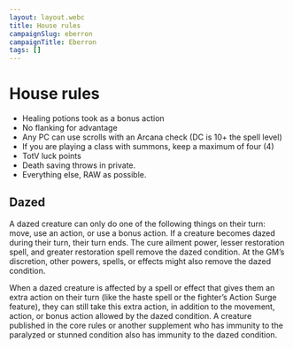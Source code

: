 ```yaml
---
layout: layout.webc
title: House rules
campaignSlug: eberron
campaignTitle: Eberron
tags: []
---
```

# House rules

- Healing potions took as a bonus action
- No flanking for advantage
- Any PC can use scrolls with an Arcana check (DC is 10+ the spell level)
- If you are playing a class with summons, keep a maximum of four (4)
- TotV luck points
- Death saving throws in private.
- Everything else, RAW as possible.

## Dazed

A dazed creature can only do one of the following things on their turn: move, use an action, or use a bonus action. If a creature becomes dazed during their turn, their turn ends. The cure ailment power, lesser restoration spell, and greater restoration spell remove the dazed condition. At the GM’s discretion, other powers, spells, or effects might also remove the dazed condition.

When a dazed creature is affected by a spell or effect that gives them an extra action on their turn (like the haste spell or the fighter’s Action Surge feature), they can still take this extra action, in addition to the movement, action, or bonus action allowed by the dazed condition. A creature published in the core rules or another supplement who has immunity to the paralyzed or stunned condition also has immunity to the dazed condition.
